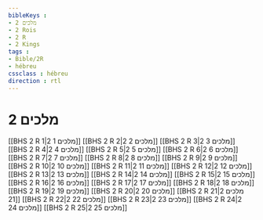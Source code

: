 ```yaml
---
bibleKeys : 
- 2 מלכים
- 2 Rois
- 2 R
- 2 Kings
tags : 
- Bible/2R
- hébreu
cssclass : hébreu
direction : rtl
---
```


# 2 מלכים

[[BHS 2 R 1|2 מלכים 1]]
[[BHS 2 R 2|2 מלכים 2]]
[[BHS 2 R 3|2 מלכים 3]]
[[BHS 2 R 4|2 מלכים 4]]
[[BHS 2 R 5|2 מלכים 5]]
[[BHS 2 R 6|2 מלכים 6]]
[[BHS 2 R 7|2 מלכים 7]]
[[BHS 2 R 8|2 מלכים 8]]
[[BHS 2 R 9|2 מלכים 9]]
[[BHS 2 R 10|2 מלכים 10]]
[[BHS 2 R 11|2 מלכים 11]]
[[BHS 2 R 12|2 מלכים 12]]
[[BHS 2 R 13|2 מלכים 13]]
[[BHS 2 R 14|2 מלכים 14]]
[[BHS 2 R 15|2 מלכים 15]]
[[BHS 2 R 16|2 מלכים 16]]
[[BHS 2 R 17|2 מלכים 17]]
[[BHS 2 R 18|2 מלכים 18]]
[[BHS 2 R 19|2 מלכים 19]]
[[BHS 2 R 20|2 מלכים 20]]
[[BHS 2 R 21|2 מלכים 21]]
[[BHS 2 R 22|2 מלכים 22]]
[[BHS 2 R 23|2 מלכים 23]]
[[BHS 2 R 24|2 מלכים 24]]
[[BHS 2 R 25|2 מלכים 25]]
